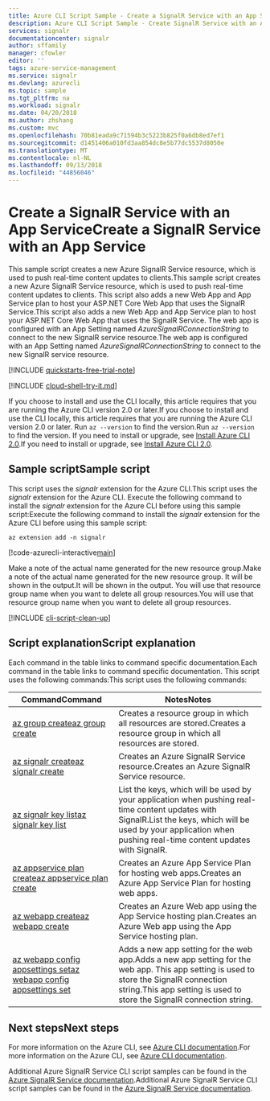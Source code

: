 ```yaml
---
title: Azure CLI Script Sample - Create a SignalR Service with an App Service | Microsoft Docs
description: Azure CLI Script Sample - Create SignalR Service with an App Service
services: signalr
documentationcenter: signalr
author: sffamily
manager: cfowler
editor: ''
tags: azure-service-management
ms.service: signalr
ms.devlang: azurecli
ms.topic: sample
ms.tgt_pltfrm: na
ms.workload: signalr
ms.date: 04/20/2018
ms.author: zhshang
ms.custom: mvc
ms.openlocfilehash: 70b81eada9c71594b3c5223b825f0a6db8ed7ef1
ms.sourcegitcommit: d1451406a010fd3aa854dc8e5b77dc5537d8050e
ms.translationtype: MT
ms.contentlocale: nl-NL
ms.lasthandoff: 09/13/2018
ms.locfileid: "44856046"
---
```

# <a name="create-a-signalr-service-with-an-app-service"></a><span data-ttu-id="c350c-103">Create a SignalR Service with an App Service</span><span class="sxs-lookup"><span data-stu-id="c350c-103">Create a SignalR Service with an App Service</span></span>

<span data-ttu-id="c350c-104">This sample script creates a new Azure SignalR Service resource, which is used to push real-time content updates to clients.</span><span class="sxs-lookup"><span data-stu-id="c350c-104">This sample script creates a new Azure SignalR Service resource, which is used to push real-time content updates to clients.</span></span> <span data-ttu-id="c350c-105">This script also adds a new Web App and App Service plan to host your ASP.NET Core Web App that uses the SignalR Service.</span><span class="sxs-lookup"><span data-stu-id="c350c-105">This script also adds a new Web App and App Service plan to host your ASP.NET Core Web App that uses the SignalR Service.</span></span> <span data-ttu-id="c350c-106">The web app is configured with an App Setting named *AzureSignalRConnectionString* to connect to the new SignalR service resource.</span><span class="sxs-lookup"><span data-stu-id="c350c-106">The web app is configured with an App Setting named *AzureSignalRConnectionString* to connect to the new SignalR service resource.</span></span>

[!INCLUDE [quickstarts-free-trial-note](../../../includes/quickstarts-free-trial-note.md)]

[!INCLUDE [cloud-shell-try-it.md](../../../includes/cloud-shell-try-it.md)]

<span data-ttu-id="c350c-107">If you choose to install and use the CLI locally, this article requires that you are running the Azure CLI version 2.0 or later.</span><span class="sxs-lookup"><span data-stu-id="c350c-107">If you choose to install and use the CLI locally, this article requires that you are running the Azure CLI version 2.0 or later.</span></span> <span data-ttu-id="c350c-108">Run `az --version` to find the version.</span><span class="sxs-lookup"><span data-stu-id="c350c-108">Run `az --version` to find the version.</span></span> <span data-ttu-id="c350c-109">If you need to install or upgrade, see [Install Azure CLI 2.0]( /cli/azure/install-azure-cli).</span><span class="sxs-lookup"><span data-stu-id="c350c-109">If you need to install or upgrade, see [Install Azure CLI 2.0]( /cli/azure/install-azure-cli).</span></span> 

## <a name="sample-script"></a><span data-ttu-id="c350c-110">Sample script</span><span class="sxs-lookup"><span data-stu-id="c350c-110">Sample script</span></span>

<span data-ttu-id="c350c-111">This script uses the *signalr* extension for the Azure CLI.</span><span class="sxs-lookup"><span data-stu-id="c350c-111">This script uses the *signalr* extension for the Azure CLI.</span></span> <span data-ttu-id="c350c-112">Execute the following command to install the *signalr* extension for the Azure CLI before using this sample script:</span><span class="sxs-lookup"><span data-stu-id="c350c-112">Execute the following command to install the *signalr* extension for the Azure CLI before using this sample script:</span></span>

```azurecli-interactive
az extension add -n signalr
```

[!code-azurecli-interactive[main](../../../cli_scripts/azure-signalr/create-signalr-with-app-service/create-signalr-with-app-service.sh "Create a new Azure SignalR Service and Web App")]

<span data-ttu-id="c350c-113">Make a note of the actual name generated for the new resource group.</span><span class="sxs-lookup"><span data-stu-id="c350c-113">Make a note of the actual name generated for the new resource group.</span></span> <span data-ttu-id="c350c-114">It will be shown in the output.</span><span class="sxs-lookup"><span data-stu-id="c350c-114">It will be shown in the output.</span></span> <span data-ttu-id="c350c-115">You will use that resource group name when you want to delete all group resources.</span><span class="sxs-lookup"><span data-stu-id="c350c-115">You will use that resource group name when you want to delete all group resources.</span></span>

[!INCLUDE [cli-script-clean-up](../../../includes/cli-script-clean-up.md)]

## <a name="script-explanation"></a><span data-ttu-id="c350c-116">Script explanation</span><span class="sxs-lookup"><span data-stu-id="c350c-116">Script explanation</span></span>

<span data-ttu-id="c350c-117">Each command in the table links to command specific documentation.</span><span class="sxs-lookup"><span data-stu-id="c350c-117">Each command in the table links to command specific documentation.</span></span> <span data-ttu-id="c350c-118">This script uses the following commands:</span><span class="sxs-lookup"><span data-stu-id="c350c-118">This script uses the following commands:</span></span>

| <span data-ttu-id="c350c-119">Command</span><span class="sxs-lookup"><span data-stu-id="c350c-119">Command</span></span> | <span data-ttu-id="c350c-120">Notes</span><span class="sxs-lookup"><span data-stu-id="c350c-120">Notes</span></span> |
|---|---|
| [<span data-ttu-id="c350c-121">az group create</span><span class="sxs-lookup"><span data-stu-id="c350c-121">az group create</span></span>](/cli/azure/group#az-group-create) | <span data-ttu-id="c350c-122">Creates a resource group in which all resources are stored.</span><span class="sxs-lookup"><span data-stu-id="c350c-122">Creates a resource group in which all resources are stored.</span></span> |
| [<span data-ttu-id="c350c-123">az signalr create</span><span class="sxs-lookup"><span data-stu-id="c350c-123">az signalr create</span></span>](/cli/azure/ext/signalr/signalr#ext-signalr-az-signalr-create) | <span data-ttu-id="c350c-124">Creates an Azure SignalR Service resource.</span><span class="sxs-lookup"><span data-stu-id="c350c-124">Creates an Azure SignalR Service resource.</span></span> |
| [<span data-ttu-id="c350c-125">az signalr key list</span><span class="sxs-lookup"><span data-stu-id="c350c-125">az signalr key list</span></span>](/cli/azure/ext/signalr/signalr/key#ext-signalr-az-signalr-key-list) | <span data-ttu-id="c350c-126">List the keys, which will be used by your application when pushing real-time content updates with SignalR.</span><span class="sxs-lookup"><span data-stu-id="c350c-126">List the keys, which will be used by your application when pushing real-time content updates with SignalR.</span></span> |
| [<span data-ttu-id="c350c-127">az appservice plan create</span><span class="sxs-lookup"><span data-stu-id="c350c-127">az appservice plan create</span></span>](/cli/azure/appservice/plan#az-appservice-plan-create) | <span data-ttu-id="c350c-128">Creates an Azure App Service Plan for hosting web apps.</span><span class="sxs-lookup"><span data-stu-id="c350c-128">Creates an Azure App Service Plan for hosting web apps.</span></span> |
| [<span data-ttu-id="c350c-129">az webapp create</span><span class="sxs-lookup"><span data-stu-id="c350c-129">az webapp create</span></span>](/cli/azure/webapp#az-webapp-create) | <span data-ttu-id="c350c-130">Creates an Azure Web app using the App Service hosting plan.</span><span class="sxs-lookup"><span data-stu-id="c350c-130">Creates an Azure Web app using the App Service hosting plan.</span></span> |
| [<span data-ttu-id="c350c-131">az webapp config appsettings set</span><span class="sxs-lookup"><span data-stu-id="c350c-131">az webapp config appsettings set</span></span>](/cli/azure/webapp/config/appsettings#az-webapp-config-appsettings-set) | <span data-ttu-id="c350c-132">Adds a new app setting for the web app.</span><span class="sxs-lookup"><span data-stu-id="c350c-132">Adds a new app setting for the web app.</span></span> <span data-ttu-id="c350c-133">This app setting is used to store the SignalR connection string.</span><span class="sxs-lookup"><span data-stu-id="c350c-133">This app setting is used to store the SignalR connection string.</span></span> |

## <a name="next-steps"></a><span data-ttu-id="c350c-134">Next steps</span><span class="sxs-lookup"><span data-stu-id="c350c-134">Next steps</span></span>

<span data-ttu-id="c350c-135">For more information on the Azure CLI, see [Azure CLI documentation](/cli/azure).</span><span class="sxs-lookup"><span data-stu-id="c350c-135">For more information on the Azure CLI, see [Azure CLI documentation](/cli/azure).</span></span>

<span data-ttu-id="c350c-136">Additional Azure SignalR Service CLI script samples can be found in the [Azure SignalR Service documentation](../signalr-cli-samples.md).</span><span class="sxs-lookup"><span data-stu-id="c350c-136">Additional Azure SignalR Service CLI script samples can be found in the [Azure SignalR Service documentation](../signalr-cli-samples.md).</span></span>
